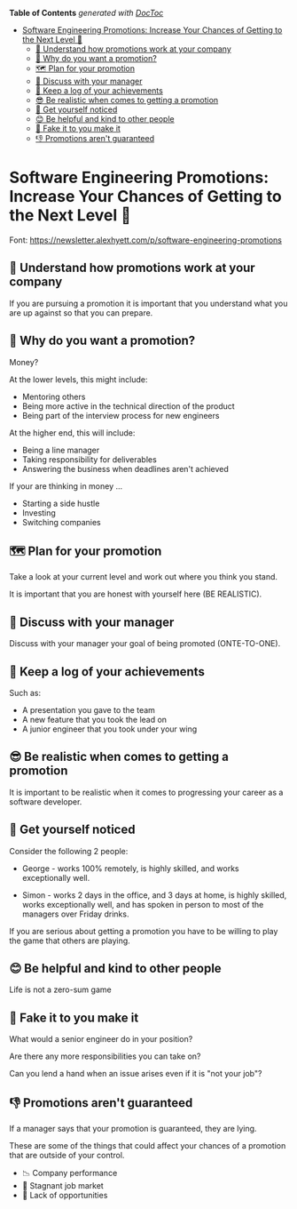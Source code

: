 <!-- START doctoc generated TOC please keep comment here to allow auto update -->
<!-- DON'T EDIT THIS SECTION, INSTEAD RE-RUN doctoc TO UPDATE -->
**Table of Contents**  *generated with [DocToc](https://github.com/thlorenz/doctoc)*

- [Software Engineering Promotions: Increase Your Chances of Getting to the Next Level 🚀](#software-engineering-promotions-increase-your-chances-of-getting-to-the-next-level-)
  - [🔬 Understand how promotions work at your company](#-understand-how-promotions-work-at-your-company)
  - [🤑 Why do you want a promotion?](#-why-do-you-want-a-promotion)
  - [🗺️ Plan for your promotion](#-plan-for-your-promotion)
  - [💬 Discuss with your manager](#-discuss-with-your-manager)
  - [🥇 Keep a log of your achievements](#-keep-a-log-of-your-achievements)
  - [😎 Be realistic when comes to getting a promotion](#-be-realistic-when-comes-to-getting-a-promotion)
  - [👋 Get yourself noticed](#-get-yourself-noticed)
  - [😊 Be helpful and kind to other people](#-be-helpful-and-kind-to-other-people)
  - [🥸 Fake it to you make it](#-fake-it-to-you-make-it)
  - [👎 Promotions aren't guaranteed](#-promotions-arent-guaranteed)

<!-- END doctoc generated TOC please keep comment here to allow auto update -->

# Software Engineering Promotions: Increase Your Chances of Getting to the Next Level 🚀
Font: <https://newsletter.alexhyett.com/p/software-engineering-promotions>

## 🔬 Understand how promotions work at your company

If you are pursuing a promotion it is important that you understand what you are up against so that you can prepare.

## 🤑 Why do you want a promotion?
Money?

At the lower levels, this might include:

- Mentoring others
- Being more active in the technical direction of the product
- Being part of the interview process for new engineers

At the higher end, this will include:

- Being a line manager
- Taking responsibility for deliverables
- Answering the business when deadlines aren't achieved

If your are thinking in money ...

- Starting a side hustle
- Investing
- Switching companies

## 🗺️ Plan for your promotion

Take a look at your current level and work out where you think you stand.

It is important that you are honest with yourself here (BE REALISTIC).

## 💬 Discuss with your manager

Discuss with your manager your goal of being promoted (ONTE-TO-ONE).

## 🥇 Keep a log of your achievements

Such as:

- A presentation you gave to the team
- A new feature that you took the lead on
- A junior engineer that you took under your wing

## 😎 Be realistic when comes to getting a promotion

It is important to be realistic when it comes to progressing your career as a software developer.

## 👋 Get yourself noticed

Consider the following 2 people:

- George - works 100% remotely, is highly skilled, and works exceptionally well.

- Simon - works 2 days in the office, and 3 days at home, is highly skilled, works exceptionally well, and has spoken in person to most of the managers over Friday drinks.

If you are serious about getting a promotion you have to be willing to play the game that others are playing.

## 😊 Be helpful and kind to other people

Life is not a zero-sum game

## 🥸 Fake it to you make it

What would a senior engineer do in your position?

Are there any more responsibilities you can take on?

Can you lend a hand when an issue arises even if it is "not your job"?

## 👎 Promotions aren't guaranteed

If a manager says that your promotion is guaranteed, they are lying.

These are some of the things that could affect your chances of a promotion that are outside of your control.

- 📉 Company performance
- 💼 Stagnant job market
- 🤝 Lack of opportunities
